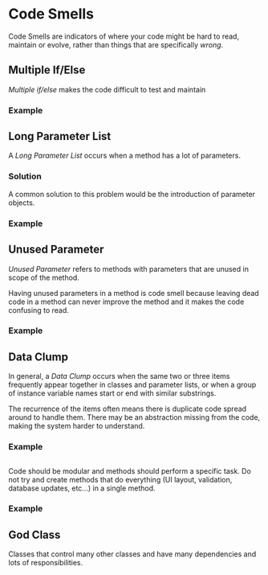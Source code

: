 # Code Smells

Code Smells are indicators of where your code might be hard to read, maintain or evolve, rather than things that are specifically _wrong_.

## Multiple If/Else

_Multiple if/else_ makes the code difficult to test and maintain

### Example

## Long Parameter List

A _Long Parameter List_ occurs when a method has a lot of parameters.

### Solution
A common solution to this problem would be the introduction of parameter objects.

### Example

## Unused Parameter

_Unused Parameter_ refers to methods with parameters that are unused in scope of the method.

Having unused parameters in a method is code smell because leaving dead code in
a method can never improve the method and it makes the code confusing to read.

### Example

## Data Clump

In general, a _Data Clump_ occurs when the same two or three items frequently
appear together in classes and parameter lists, or when a group of instance
variable names start or end with similar substrings.

The recurrence of the items often means there is duplicate code spread around to handle them. There may be an abstraction missing from the code, making the system harder to understand.

### Example

##
Code should be modular and methods should perform a specific task.  Do not try and create methods that do everything (UI layout, validation, database updates, etc...) in a single method.

### Example

## God Class

Classes that control many other classes and have many dependencies and lots of responsibilities.
